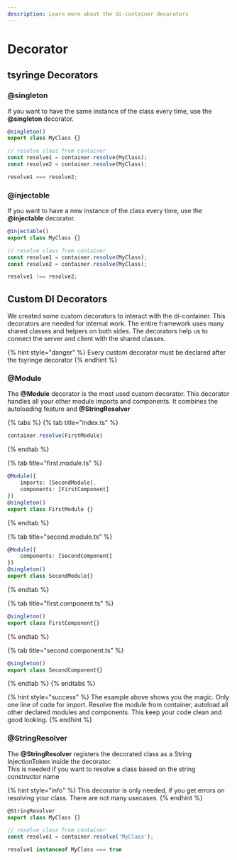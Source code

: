 ```yaml
---
description: Learn more about the di-container decorators
---
```


# Decorator

## tsyringe Decorators

### @singleton

If you want to have the same instance of the class every time, use the **@singleton** decorator.

```typescript
@singleton()
export class MyClass {}

// resolve class from container
const resolve1 = container.resolve(MyClass);
const resolve2 = container.resolve(MyClass);

resolve1 === resolve2;
```

### @injectable

If you want to have a new instance of the class every time, use the **@injectable** decorator.

```typescript
@injectable()
export class MyClass {}

// resolve class from container
const resolve1 = container.resolve(MyClass);
const resolve2 = container.resolve(MyClass);

resolve1 !== resolve2;
```

## Custom DI Decorators

We created some custom decorators to interact with the di-container. This decorators are needed for internal work. The entire framework uses many shared classes and helpers on both sides. The decorators help us to connect the server and client with the shared classes.

{% hint style="danger" %}
Every custom decorator must be declared after the tsyringe decorator
{% endhint %}

### @Module

The **@Module** decorator is the most used custom decorator. This decorator handles all your other module imports and components. It combines the autoloading feature and **@StringResolver**

{% tabs %}
{% tab title="index.ts" %}
```typescript
container.resolve(FirstModule)
```
{% endtab %}

{% tab title="first.module.ts" %}
```typescript
@Module({
    imports: [SecondModule],
    components: [FirstComponent]
})
@singleton()
export class FirstModule {}
```
{% endtab %}

{% tab title="second.module.ts" %}
```typescript
@Module({
    components: [SecondComponent]
})
@singleton()
export class SecondModule{}
```
{% endtab %}

{% tab title="first.component.ts" %}
```typescript
@singleton()
export class FirstComponent{}
```
{% endtab %}

{% tab title="second.component.ts" %}
```typescript
@singleton()
export class SecondComponent{}
```
{% endtab %}
{% endtabs %}

{% hint style="success" %}
The example above shows you the magic. Only one line of code for import. Resolve the module from container, autoload all other declared modules and components. This keep your code clean and good looking.
{% endhint %}

### @StringResolver

The **@StringResolver** registers the decorated class as a String InjectionToken inside the decorator.  
This is needed if you want to resolve a class based on the string constructor name

{% hint style="info" %}
This decorator is only needed, if you get errors on resolving your class. There are not many usecases.
{% endhint %}

```typescript
@StringResolver
export class MyClass {}

// resolve class from container
const resolve1 = container.resolve('MyClass');

resolve1 instanceof MyClass === true
```

